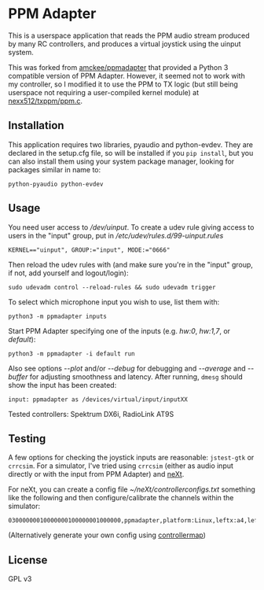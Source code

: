 PPM Adapter
===========
This is a userspace application that reads the PPM audio stream produced by
many RC controllers, and produces a virtual joystick using the uinput system.

This was forked from [amckee/ppmadapter](https://github.com/amckee/ppmadapter)
that provided a Python 3 compatible version of PPM Adapter. However, it seemed
not to work with my controller, so I modified it to use the PPM to TX logic
(but still being userspace not requiring a user-compiled kernel module) at
[nexx512/txppm/ppm.c](https://github.com/nexx512/txppm/blob/master/software/ppm.c).

Installation
------------
This application requires two libraries, pyaudio and python-evdev. They are
declared in the setup.cfg file, so will be installed if you ``pip install``,
but you can also install them using your system package manager, looking for
packages similar in name to:

    python-pyaudio python-evdev

Usage
-----
You need user access to */dev/uinput*. To create a udev rule giving access to
users in the "input" group, put in */etc/udev/rules.d/99-uinput.rules*

    KERNEL=="uinput", GROUP:="input", MODE:="0666"

Then reload the udev rules with (and make sure you're in the "input" group, if
not, add yourself and logout/login):

    sudo udevadm control --reload-rules && sudo udevadm trigger

To select which microphone input you wish to use, list them with:

    python3 -m ppmadapter inputs

Start PPM Adapter specifying one of the inputs (e.g. *hw:0*, *hw:1,7*, or *default*):

    python3 -m ppmadapter -i default run

Also see options *--plot* and/or *--debug* for debugging and *--average* and
*--buffer* for adjusting smoothness and latency. After running, ``dmesg`` should
show the input has been created:

    input: ppmadapter as /devices/virtual/input/inputXX

Tested controllers: Spektrum DX6i, RadioLink AT9S

Testing
-------
A few options for checking the joystick inputs are reasonable: ``jstest-gtk``
or ``crrcsim``. For a simulator, I've tried using ``crrcsim`` (either as audio
input directly or with the input from PPM Adapter) and
[neXt](https://aur.archlinux.org/packages/next/).

For neXt, you can create a config file *~/neXt/controllerconfigs.txt* something
like the following and then configure/calibrate the channels within the
simulator:

    03000000010000000100000001000000,ppmadapter,platform:Linux,leftx:a4,lefty:a1,rightx:a2,righty:a3

(Alternatively generate your own config using [controllermap](https://aur.archlinux.org/packages/controllermap/))

License
-------
GPL v3
